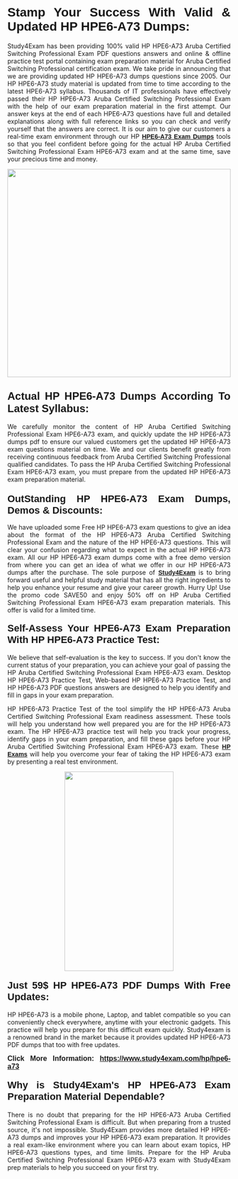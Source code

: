 <h1 style="text-align: justify;"><span style="font-family:Verdana,Geneva,sans-serif;"><strong>Stamp Your Success With Valid & Updated HP HPE6-A73 Dumps:</strong></span></h1>

<p style="text-align: justify;">Study4Exam has been providing 100% valid HP HPE6-A73 Aruba Certified Switching Professional Exam PDF questions answers and online & offline practice test portal containing exam preparation material for Aruba Certified Switching Professional certification exam. We take pride in announcing that we are providing updated HP HPE6-A73 dumps questions since 2005. Our HP HPE6-A73 study material is updated from time to time according to the latest HPE6-A73 syllabus. Thousands of IT professionals have effectively passed their HP HPE6-A73 Aruba Certified Switching Professional Exam with the help of our exam preparation material in the first attempt. Our answer keys at the end of each HPE6-A73 questions have full and detailed explanations along with full reference links so you can check and verify yourself that the answers are correct. It is our aim to give our customers a real-time exam environment through our HP <a href="https://www.study4exam.com/hp/hpe6-a73"><span style="font-family:Verdana,Geneva,sans-serif;"><strong>HPE6-A73 Exam Dumps</strong></span></a> tools so that you feel confident before going for the actual HP Aruba Certified Switching Professional Exam HPE6-A73 exam and at the same time, save your precious time and money.</p>

<p style="text-align: justify;"><a href="https://www.study4exam.com/hp/hpe6-a73"><img alt="" src="https://lh3.googleusercontent.com/pw/AM-JKLUHtSxyimLmNtrgJMXSMENqQN06-3nkPxnNGNNXEx9WO6eyhGRHZ0DslcPEZPoiF7hiAIZQifOnTjMibN5y-FCixZnwx34BMXfhHI6-FGdReOTlZLXPWbGx20hTt8Cg8BMIs-5mnWjYKTtHD3iD1MGQ=w1517-h861-no?authuser=0" style="width: 100%; height: 470px;" /></a></p>

<h2 style="text-align: justify;"><strong><span style="font-family:Verdana,Geneva,sans-serif;"><span style="font-size:24px;">Actual HP HPE6-A73 Dumps According To Latest Syllabus:</span></span></strong></h2>

<p style="text-align: justify;">We carefully monitor the content of HP Aruba Certified Switching Professional Exam HPE6-A73 exam, and quickly update the HP HPE6-A73 dumps pdf to ensure our valued customers get the updated HP HPE6-A73 exam questions material on time. We and our clients benefit greatly from receiving continuous feedback from Aruba Certified Switching Professional qualified candidates. To pass the HP Aruba Certified Switching Professional Exam HPE6-A73 exam, you must prepare from the updated HP HPE6-A73 exam preparation material.</p>

<h3 style="text-align: justify;"><span style="font-size:22px;"><span style="font-family:Verdana,Geneva,sans-serif;"><strong>OutStanding HP HPE6-A73 Exam Dumps, Demos & Discounts:</strong></span></span></h3>

<p style="text-align: justify;">We have uploaded some Free HP HPE6-A73 exam questions to give an idea about the format of the HP HPE6-A73 Aruba Certified Switching Professional Exam and the nature of the HP HPE6-A73 questions. This will clear your confusion regarding what to expect in the actual HP HPE6-A73 exam. All our HP HPE6-A73 exam dumps come with a free demo version from where you can get an idea of what we offer in our HP HPE6-A73 dumps after the purchase. The sole purpose of <a href="https://www.study4exam.com/"><span style="font-family:Verdana,Geneva,sans-serif;"><strong>Study4Exam</strong></span></a> is to bring forward useful and helpful study material that has all the right ingredients to help you enhance your resume and give your career growth. Hurry Up! Use the promo code SAVE50 and enjoy 50% off on HP Aruba Certified Switching Professional Exam HPE6-A73 exam preparation materials. This offer is valid for a limited time.</p>

<h4 style="text-align: justify;"><strong><span style="font-family:Verdana,Geneva,sans-serif;"><span style="font-size:22px;">Self-Assess Your HPE6-A73 Exam Preparation With HP HPE6-A73 Practice Test:</span></span></strong></h4>

<p style="text-align: justify;">We believe that self-evaluation is the key to success. If you don't know the current status of your preparation, you can achieve your goal of passing the HP Aruba Certified Switching Professional Exam HPE6-A73 exam. Desktop HP HPE6-A73 Practice Test, Web-based HP HPE6-A73 Practice Test, and HP HPE6-A73 PDF questions answers are designed to help you identify and fill in gaps in your exam preparation.</p>

<p style="text-align: justify;">HP HPE6-A73 Practice Test of the tool simplify the HP HPE6-A73 Aruba Certified Switching Professional Exam readiness assessment. These tools will help you understand how well prepared you are for the HP HPE6-A73 exam. The HP HPE6-A73 practice test will help you track your progress, identify gaps in your exam preparation, and fill these gaps before your HP Aruba Certified Switching Professional Exam HPE6-A73 exam. These <a href="https://www.study4exam.com/hp-exams"><span style="font-family:Verdana,Geneva,sans-serif;"><strong>HP Exams</strong></span></a> will help you overcome your fear of taking the HP HPE6-A73 exam by presenting a real test environment.</p>

<p style="text-align: center;"><a href="https://www.study4exam.com/hp/hpe6-a73"><img alt="" src="https://lh3.googleusercontent.com/pw/AM-JKLWqo8oNjq9uepo63dCAl3wbe90oYei6j0HbKFnhkSMXY12WpRI5tlTxhkBE8G5R1NUNKbC9JP5SGY087XRv0JMSkkAsCOJsLKaJE2cxzG2Ac2HjMr5CPpKsguk2Qazr8PIoSc2l3t96z_BGXfPSUmDU=w610-h860-no?authuser=0" style="width: 70%; height: 450px;" /></a></p>

<h4 style="text-align: justify;"><span style="font-family:Verdana,Geneva,sans-serif;"><strong><span style="font-size:22px;">Just 59$ HP HPE6-A73 PDF Dumps With Free Updates:</span></strong></span></h4>

<p style="text-align: justify;">HP HPE6-A73 is a mobile phone, Laptop, and tablet compatible so you can conveniently check everywhere, anytime with your electronic gadgets. This practice will help you prepare for this difficult exam quickly. Study4exam is a renowned brand in the market because it provides updated HP HPE6-A73 PDF dumps that too with free updates.</p>

<p style="text-align: justify;"><strong><span style="font-size:16px;"><span style="font-family:Verdana,Geneva,sans-serif;">Click More Information: <a href="https://www.study4exam.com/hp/hpe6-a73">https://www.study4exam.com/hp/hpe6-a73</a></span></span></strong></p>

<h4 style="text-align: justify;"><span style="font-family:Verdana,Geneva,sans-serif;"><strong><span style="font-size:22px;">Why is Study4Exam's HP HPE6-A73 Exam Preparation Material Dependable?</span></strong></span></h4>

<p style="text-align: justify;">There is no doubt that preparing for the HP HPE6-A73 Aruba Certified Switching Professional Exam is difficult. But when preparing from a trusted source, it's not impossible. Study4Exam provides more detailed HP HPE6-A73 dumps and improves your HP HPE6-A73 exam preparation. It provides a real exam-like environment where you can learn about exam topics, HP HPE6-A73 questions types, and time limits. Prepare for the HP Aruba Certified Switching Professional Exam HPE6-A73 exam with Study4Exam prep materials to help you succeed on your first try.</p>
